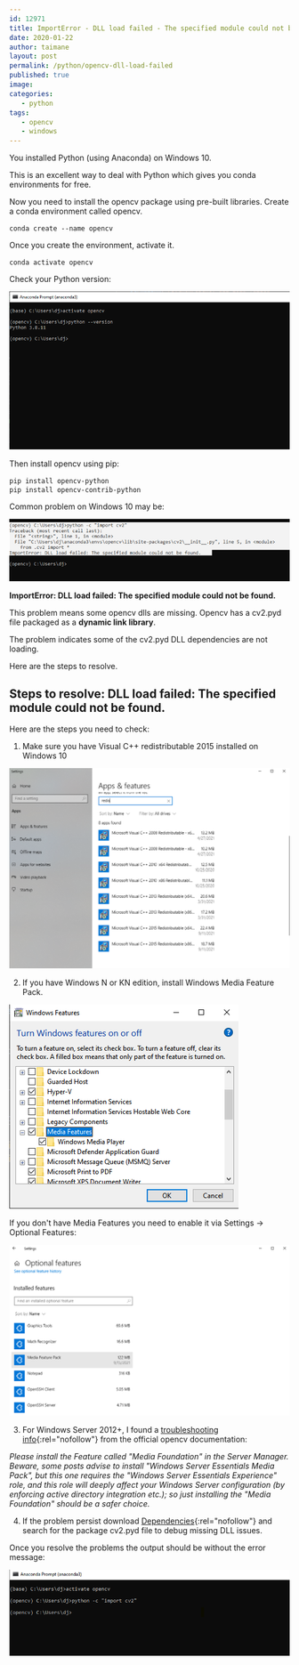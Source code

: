 ```yaml
---
id: 12971
title: ImportError - DLL load failed - The specified module could not be found.
date: 2020-01-22
author: taimane
layout: post
permalink: /python/opencv-dll-load-failed
published: true
image: 
categories: 
   - python
tags:
   - opencv
   - windows
---
```

You installed Python (using Anaconda) on Windows 10.
 
<!-- ![anaconda](/wp-content/uploads/2021/09/anaconda.png){:height="341px" width="448"} -->
 
This is an excellent way to deal with Python which gives you conda environments for free.
 
Now you need to install the opencv package using pre-built libraries. Create a conda environment called opencv.
 
```
conda create --name opencv
```
 
Once you create the environment, activate it.
 
```
conda activate opencv
```
 
Check your Python version:
 
![opencv2](/wp-content/uploads/2021/09/opencv2.png)
 
Then install opencv using pip:
 
```
pip install opencv-python
pip install opencv-contrib-python
```
 
Common problem on Windows 10 may be:
 
![opencv3](/wp-content/uploads/2021/09/opencv3.png)
 
**ImportError: DLL load failed: The specified module could not be found.**
 
This problem means some opencv dlls are missing. Opencv has a cv2.pyd file packaged as a **dynamic link library**. 

The problem indicates some of the cv2.pyd DLL dependencies are not loading.

Here are the steps to resolve.
 
## Steps to resolve: DLL load failed: The specified module could not be found.
 
Here are the steps you need to check:
 
1) Make sure you have Visual C++ redistributable 2015 installed on Windows 10
 
![opencv4](/wp-content/uploads/2021/09/opencv4.png)
 
2) If you have Windows N or KN edition, install Windows Media Feature Pack.
 
![opencv5](/wp-content/uploads/2021/09/opencv5.png)
 
If you don't have Media Features you need to enable it via Settings -> Optional Features:
 
![opencv6](/wp-content/uploads/2021/09/opencv6.png)
 
3) For Windows Server 2012+, I found a [troubleshooting info](https://pypi.org/project/opencv-python/){:rel="nofollow"} from the official opencv documentation:
 
_Please install the Feature called "Media Foundation" in the Server Manager. Beware, some posts advise to install "Windows Server Essentials Media Pack", but this one requires the "Windows Server Essentials Experience" role, and this role will deeply affect your Windows Server configuration (by enforcing active directory integration etc.); so just installing the "Media Foundation" should be a safer choice._ 

4) If the problem persist download [Dependencies](https://github.com/lucasg/Dependencies){:rel="nofollow"} and search for the package cv2.pyd file to debug missing DLL issues.


Once you resolve the problems the output should be without the error message:

![opencv7](/wp-content/uploads/2021/09/opencv7.png)
